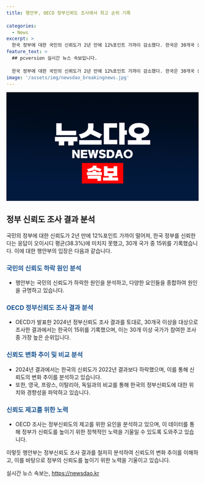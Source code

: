 ```yaml
---
title: 행안부, OECD 정부신뢰도 조사에서 최고 순위 기록

categories:
  - News
excerpt: >
  한국 정부에 대한 국민의 신뢰도가 2년 만에 12%포인트 가까이 감소했다. 한국은 30개국 중 15위를 기록하며 오이시디 평균보다 낮았다. OECD는 정부신뢰도 조사로 신뢰 제고 요인을 분석해 정책적 노력에 활용하고 있다. 이런 결과에 따르면 한국의 정부신뢰도는 영국, 프랑스, 이탈리아, 독일보다 높았다.
feature_text: >
  ## pcversion 실시간 뉴스 속보입니다.

  한국 정부에 대한 국민의 신뢰도가 2년 만에 12%포인트 가까이 감소했다. 한국은 30개국 중 15위를 기록하며 오이시디 평균보다 낮았다. OECD는 정부신뢰도 조사로 신뢰 제고 요인을 분석해 정책적 노력에 활용하고 있다. 이런 결과에 따르면 한국의 정부신뢰도는 영국, 프랑스, 이탈리아, 독일보다 높았다.
image: '/assets/img/newsdao_breakingnews.jpg'
---
```


<p><img src="/assets/img/newsdao_breakingnews.jpg" alt="pcversion 속보" /></p>

<h2 data-ke-size="size26">정부 신뢰도 조사 결과 분석</h2>

<p>국민의 정부에 대한 신뢰도가 2년 만에 12%포인트 가까이 떨어져, 한국 정부를 신뢰한다는 응답이 오이시디 평균(38.3%)에 미치지 못했고, 30개 국가 중 15위를 기록했습니다. 이에 대한 행안부의 입장은 다음과 같습니다.</p>

<h3><b><span style="color: #1a5490;">국민의 신뢰도 하락 원인 분석</span></b></h3>

<ul>
<li>행안부는 국민의 신뢰도가 하락한 원인을 분석하고, 다양한 요인들을 종합하여 원인을 규명하고 있습니다.</li>
</ul>

<h3><b><span style="color: #1a5490;">OECD 정부신뢰도 조사 결과 분석</span></b></h3>

<ul>
<li>OECD가 발표한 2024년 정부신뢰도 조사 결과를 토대로, 30개국 이상을 대상으로 조사한 결과에서는 한국이 15위를 기록했으며, 이는 30개 이상 국가가 참여한 조사 중 가장 높은 순위입니다.</li>
</ul>

<h3><b><span style="color: #1a5490;">신뢰도 변화 추이 및 비교 분석</span></b></h3>

<ul>
<li>2024년 결과에서는 한국의 신뢰도가 2022년 결과보다 하락했으며, 이를 통해 신뢰도의 변화 추이를 분석하고 있습니다.</li>
<li>또한, 영국, 프랑스, 이탈리아, 독일과의 비교를 통해 한국의 정부신뢰도에 대한 위치와 경향성을 파악하고 있습니다.</li>
</ul>

<h3><b><span style="color: #1a5490;">신뢰도 제고를 위한 노력</span></b></h3>

<ul>
<li>OECD 조사는 정부신뢰도의 제고를 위한 요인을 분석하고 있으며, 이 데이터를 통해 정부가 신뢰도를 높이기 위한 정책적인 노력을 기울일 수 있도록 도와주고 있습니다. </li>
</ul>

<p>이렇듯 행안부는 정부신뢰도 조사 결과를 철저히 분석하여 신뢰도의 변화 추이를 이해하고, 이를 바탕으로 정부의 신뢰도를 높이기 위한 노력을 기울이고 있습니다.</p>
실시간 뉴스 속보는, <a href="https://newsdao.kr" rel="dofollow">https://newsdao.kr</a>


